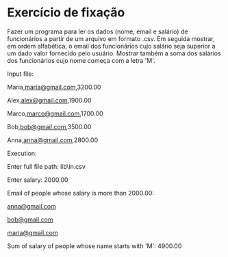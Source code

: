 # Exercício de fixação

Fazer um programa para ler os dados (nome, email e salário) de funcionários a partir de um arquivo em formato .csv.
Em seguida mostrar, em ordem alfabética, o email dos funcionários cujo salário seja superior a um dado valor fornecido pelo usuário.
Mostrar também a soma dos salários dos funcionários cujo nome começa com a letra 'M'.

Input file:

Maria,maria@gmail.com,3200.00

Alex,alex@gmail.com,1900.00

Marco,marco@gmail.com,1700.00

Bob,bob@gmail.com,3500.00

Anna,anna@gmail.com,2800.00

Execution:

Enter full file path: lib\in.csv

Enter salary: 2000.00

Email of people whose salary is more than 2000.00:

anna@gmail.com

bob@gmail.com

maria@gmail.com

Sum of salary of people whose name starts with 'M': 4900.00

